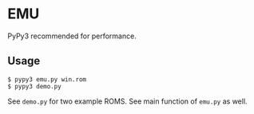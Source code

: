 # EMU

PyPy3 recommended for performance.

## Usage
```
$ pypy3 emu.py win.rom
$ pypy3 demo.py
```

See `demo.py` for two example ROMS.
See main function of `emu.py` as well.
